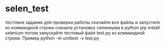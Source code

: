 # selen_test
тестовое задание
для проверки работы скачайте все файлы и запустите из коммандной строки
сначала установку селениума в python
pip install selenium
потом запускайте тестовый файл test.py из коммандной строки. Пример
python -m unittest -v test.py
